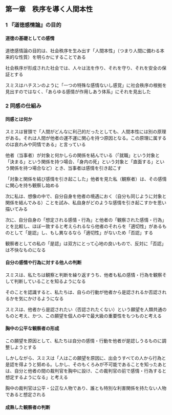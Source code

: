## 第一章　秩序を導く人間本性

### 1 『道徳感情論』の目的

#### 道徳の基礎としての感情

道徳感情論の目的は、社会秩序を生み出す「人間本性」（つまり人間に備わる本来的な性質）を明らかにすることである

社会秩序が形成された社会では、人々は法を作り、それを守り、それを安全の保証とする

スミスはハチスンのように「一つの特殊な感情ないし感覚」に社会秩序の根拠を見出すのではなく、「あらゆる感情が作用しあう体系」にそれを見出した

### 2 同感の仕組み

#### 同感とは何か

スミスは冒頭で「人間がどんなに利己的だったとしても、人間本性には別の原理がある。それは人間が他者の運不運に関心を持つ原因となる。この原理に属するのは哀れみや同情である」と言っている

他者（当事者）が対象と何かしらの関係を結んでいる（「就職」という対象と「決まる」という関係を持つ場合、「身内の死」という対象と「直面する」という関係を持つ場合など）とき、当事者は感情を引き起こす

「対象と関係を結び感情を引き起こした」他者を見た私（観察者）は、その感情に関心を持ち観察し始める

次に私は、想像の中で、自分自身を他者の境遇におく（自分も同じように対象と関係を結んでみる）ことを試み、私自身がどのような感情を引き起こすかを思い描いてみる

次に、自分自身の「想定される感情・行為」と他者の「観察された感情・行為」とを比較し、ほぼ一致すると考えられるなら他者のそれらを「適切性」があるものとして「是認」し、もし異なるなら「適切性」がないため「否認」する

観察者としての私の「是認」は双方にとって心地の良いもので、反対に「否認」は不快なものになる

#### 自分の感情や行為に対する他人の判断

スミスは、私たちは観察と判断を繰り返すうち、他者も私の感情・行為を観察そして判断していることを知るようになる

そのことを認識すると、私たちは、自らの行動が他者から是認されるか否認されるかを気にかけるようになる

スミスは、他者から是認されたい（否認されたくない）という願望を人類共通のものと考え、かつ、この願望を個人の中で最大級の重要性をもつものと考える

#### 胸中の公平な観察者の形成

この願望を原因として、私たちは自分の感情・行動を他者が是認しうるものに調整しようとする

しかしながら、スミスは「人はこの願望を原因に、出会うすべての人から行為と是認を得ようと努める。しかし、そのもくろみが不可能であることを知ったあとは、自分と他者の間の裁判官を胸中に設け、この裁判官の前で感情・行為すると想定するようになる」と考える

胸中の裁判官は公平・公正な人物であり、誰とも特別な利害関係を持たない人物であると想定される

#### 成熟した観察者の判断